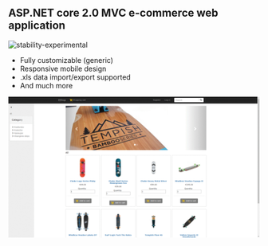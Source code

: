 ## ASP.NET core 2.0 MVC e-commerce web application 

![stability-experimental](https://img.shields.io/badge/stability-experimental-orange.svg)

- Fully customizable (generic)
- Responsive mobile design
- .xls data import/export supported
- And much more

![Alt Text](https://github.com/GryffindorMIF/TSP/blob/develop/readme_animation.gif)

